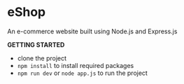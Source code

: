 # eShop
An e-commerce website built using Node.js and Express.js

__GETTING STARTED__
- clone the project
- `npm install` to install required packages
- `npm run dev` or `node app.js` to run the project

